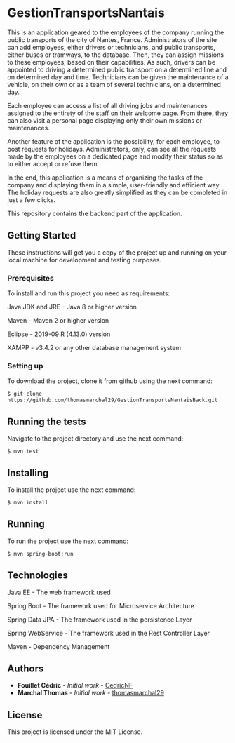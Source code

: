 # GestionTransportsNantais

This is an application geared to the employees of the company running the public transports of the city of Nantes, France. Administrators of the site can add employees, either drivers or technicians, and public transports, either buses or tramways, to the database. Then, they can assign missions to these employees, based on their capabilities. As such, drivers can be appointed to driving a determined public transport on a determined line and on determined day and time. Technicians can be given the maintenance of a vehicle, on their own or as a team of several technicians, on a determined day.

Each employee can access a list of all driving jobs and maintenances assigned to the entirety of the staff on their welcome page. From there, they can also visit a personal page displaying only their own missions or maintenances.

Another feature of the application is the possibility, for each employee, to post requests for holidays. Administrators, only, can see all the requests made by the employees on a dedicated page and modify their status so as to either accept or refuse them.

In the end, this application is a means of organizing the tasks of the company and displaying them in a simple, user-friendly and efficient way. The holiday requests are also greatly simplified as they can be completed in just a few clicks.

This repository contains the backend part of the application.

## Getting Started

These instructions will get you a copy of the project up and running on your local machine for development and testing purposes.

### Prerequisites

To install and run this project you need as requirements:

Java JDK and JRE - Java 8 or higher version

Maven - Maven 2 or higher version

Eclipse - 2019-09 R (4.13.0) version

XAMPP - v3.4.2 or any other database management system

### Setting up

To download the project, clone it from github using the next command:

```
$ git clone https://github.com/thomasmarchal29/GestionTransportsNantaisBack.git
```

## Running the tests

Navigate to the project directory and use the next command:

```
$ mvn test
```

## Installing

To install the project use the next command:

```
$ mvn install
```

## Running

To run the project use the next command:

```
$ mvn spring-boot:run
```

## Technologies

Java EE - The web framework used

Spring Boot - The framework used for Microservice Architecture

Spring Data JPA - The framework used in the persistence Layer

Spring WebService - The framework used in the Rest Controller Layer

Maven - Dependency Management

## Authors

* **Fouillet Cédric** - *Initial work* - [CedricNF](https://github.com/CedricNF)
* **Marchal Thomas** - *Initial work* - [thomasmarchal29](https://github.com/thomasmarchal29)

## License

This project is licensed under the MIT License.
